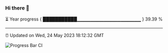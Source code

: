 ### Hi there 👋

⏳ Year progress { ███████████▁▁▁▁▁▁▁▁▁▁▁▁▁▁▁▁▁▁▁ } 39.39 %

---

⏰ Updated on Wed, 24 May 2023 18:12:32 GMT

![Progress Bar CI](https://github.com/liununu/liununu/workflows/Progress%20Bar%20CI/badge.svg)

